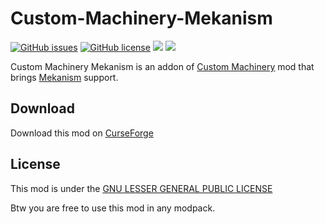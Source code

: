 # Custom-Machinery-Mekanism

[![GitHub issues](https://img.shields.io/github/issues/Frinn38/Custom-Machinery-Mekanism?style=flat-square)](https://github.com/Frinn38/Custom-Machinery-Mekanism/issues)
[![GitHub license](https://img.shields.io/github/license/Frinn38/Custom-Machinery-Mekanism?color=0690ff&style=flat-square)](https://github.com/Frinn38/Custom-Machinery-Mekanism/blob/master/LICENSE.md)
[![](http://cf.way2muchnoise.eu/721079.svg?badge_style=flat)](https://www.curseforge.com/minecraft/mc-mods/custom-machinery-mekanism)
[![](https://img.shields.io/discord/842550366763614258?color=7289DA)](https://discord.gg/dw9tjY4eKY)

Custom Machinery Mekanism is an addon of [Custom Machinery](https://www.curseforge.com/minecraft/mc-mods/custom-machinery) mod that brings [Mekanism](https://www.curseforge.com/minecraft/mc-mods/mekanism) support.

## Download

Download this mod on [CurseForge](https://www.curseforge.com/minecraft/mc-mods/custom-machinery-mekanism)

## License

This mod is under the [GNU LESSER GENERAL PUBLIC LICENSE](https://www.curseforge.com/project/721079/license)

Btw you are free to use this mod in any modpack.
